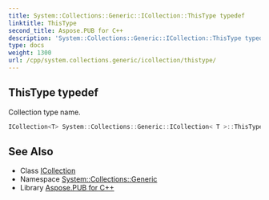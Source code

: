 ```yaml
---
title: System::Collections::Generic::ICollection::ThisType typedef
linktitle: ThisType
second_title: Aspose.PUB for C++
description: 'System::Collections::Generic::ICollection::ThisType typedef. Collection type name in C++.'
type: docs
weight: 1300
url: /cpp/system.collections.generic/icollection/thistype/
---
```

## ThisType typedef


Collection type name.

```cpp
ICollection<T> System::Collections::Generic::ICollection< T >::ThisType
```

## See Also

* Class [ICollection](../)
* Namespace [System::Collections::Generic](../../)
* Library [Aspose.PUB for C++](../../../)
